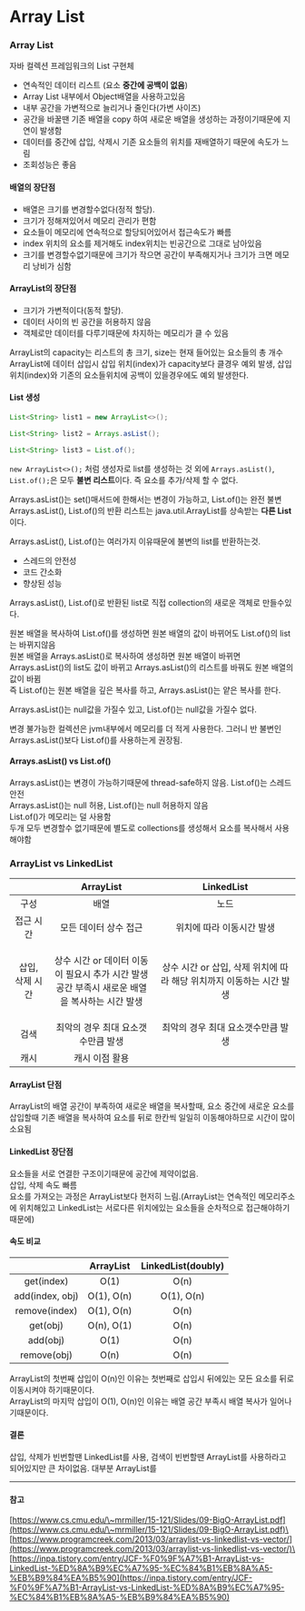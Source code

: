 # Array List

### Array List

자바 컬렉션 프레임워크의 List 구현체

* 연속적인 데이터 리스트 (요소 **중간에 공백이 없음**)
* Array List 내부에서 Object배열을 사용하고있음
* 내부 공간을 가변적으로 늘리거나 줄인다(가변 사이즈)
* 공간을 바꿀땐 기존 배열을 copy 하여 새로운 배열을 생성하는 과정이기때문에 지연이 발생함
* 데이터를 중간에 삽입, 삭제시 기존 요소들의 위치를 재배열하기 때문에 속도가 느림
* 조회성능은 좋음

#### 배열의 장단점

* 배열은 크기를 변경할수없다(정적 할당).
* 크기가 정해져있어서 메모리 관리가 편함
* 요소들이 메모리에 연속적으로 할당되어있어서 접근속도가 빠름
* index 위치의 요소를 제거해도 index위치는 빈공간으로 그대로 남아있음
* 크기를 변경할수없기때문에 크기가 작으면 공간이 부족해지거나 크기가 크면 메모리 낭비가 심함

#### ArrayList의 장단점

* 크기가 가변적이다(동적 할당).&#x20;
* 데이터 사이의 빈 공간을 허용하지 않음
* 객체로만 데이터를 다루기때문에 차지하는 메모리가 클 수 있음

ArrayList의 capacity는 리스트의 총 크기, size는 현재 들어있는 요소들의 총 개수\
ArrayList에 데이터 삽입시 삽입 위치(index)가 capacity보다 클경우 예외 발생, 삽입 위치(index)와 기존의 요소들위치에 공백이 있을경우에도 예외 발생한다.

#### List 생성

```java
List<String> list1 = new ArrayList<>();

List<String> list2 = Arrays.asList();

List<String> list3 = List.of();
```

`new ArrayList<>();` 처럼 생성자로 list를 생성하는 것 외에 `Arrays.asList()`, `List.of();`은 모두 **불변 리스트**이다. 즉 요소를 추가/삭제 할 수 없다.

Arrays.asList()는 set()매서드에 한해서는 변경이 가능하고, List.of()는 완전 불변\
Arrays.asList(), List.of()의 반환 리스트는 java.util.ArrayList를 상속받는 **다른 List**이다.

Arrays.asList(), List.of()는 여러가지 이유때문에 불변의 list를 반환하는것.

* 스레드의 안전성
* 코드 간소화
* 향상된 성능

Arrays.asList(), List.of()로 반환된 list로 직접 collection의 새로운 객체로 만들수있다.

원본 배열을 복사하여 List.of()를 생성하면 원본 배열의 값이 바뀌어도 List.of()의 list는 바뀌지않음\
원본 배열을 Arrays.asList()로 복사하여 생성하면 원본 배열이 바뀌면 Arrays.asList()의 list도 값이 바뀌고 Arrays.asList()의 리스트를 바꿔도 원본 배열의 값이 바뀜\
즉 List.of()는 원본 배열을 깊은 복사를 하고, Arrays.asList()는 얕은 복사를 한다.

Arrays.asList()는 null값을 가질수 있고, List.of()는 null값을 가질수 없다.

변경 불가능한 컬렉션은 jvm내부에서 메모리를 더 적게 사용한다. 그러니 반 불변인 Arrays.asList()보다 List.of()를 사용하는게 권장됨.

#### Arrays.asList() vs List.of()

Arrays.asList()는 변경이 가능하기때문에 thread-safe하지 않음. List.of()는 스레드 안전\
Arrays.asList()는 null 허용, List.of()는 null 허용하지 않음\
List.of()가 메모리는 덜 사용함\
두개 모두 변경할수 없기때문에 별도로 collections를 생성해서 요소를 복사해서 사용해야함



### ArrayList vs LinkedList

|           |                             ArrayList                             |                 LinkedList                |
| :-------: | :---------------------------------------------------------------: | :---------------------------------------: |
|     구성    |                                 배열                                |                     노드                    |
|   접근 시간   |                            모든 데이터 상수 접근                           |               위치에 따라 이동시간 발생              |
| 삽입, 삭제 시간 | <p>상수 시간 or 데이터 이동이 필요시 추가 시간 발생<br>공간 부족시 새로운 배열을 복사하는 시간 발생</p> | 상수 시간 or 삽입, 삭제 위치에 따라 해당 위치까지 이동하는 시간 발생 |
|     검색    |                        최악의 경우 최대 요소갯수만큼 발생                        |            최악의 경우 최대 요소갯수만큼 발생            |
|     캐시    |                              캐시 이점 활용                             |                                           |

#### ArrayList 단점

ArrayList의 배열 공간이 부족하여 새로운 배열을 복사할때, 요소 중간에 새로운 요소를 삽입할때 기존 배열을 복사하여 요소를 뒤로 한칸씩 일일히 이동해야하므로 시간이 많이 소요됨

#### LinkedList 장단점

요소들을 서로 연결한 구조이기때문에 공간에 제약이없음.\
삽입, 삭제 속도 빠름\
요소를 가져오는 과정은 ArrayList보다 현저히 느림.(ArrayList는 연속적인 메모리주소에 위치해있고 LinkedList는 서로다른 위치에있는 요소들을 순차적으로 접근해야하기때문에)

#### 속도 비교

|                 |  ArrayList | LinkedList(doubly) |
| :-------------: | :--------: | :----------------: |
|    get(index)   |    O(1)    |        O(n)        |
| add(index, obj) | O(1), O(n) |     O(1), O(n)     |
|  remove(index)  | O(1), O(n) |        O(n)        |
|     get(obj)    | O(n), O(1) |        O(n)        |
|     add(obj)    |    O(1)    |        O(n)        |
|   remove(obj)   |    O(n)    |        O(n)        |

ArrayList의 첫번째 삽입이 O(n)인 이유는 첫번째로 삽입시 뒤에있는 모든 요소를 뒤로 이동시켜야 하기때문이다.\
ArrayList의 마지막 삽입이 O(1), O(n)인 이유는 배열 공간 부족시 배열 복사가 일어나기때문이다.



#### 결론

삽입, 삭제가 빈번할땐 LinkedList를 사용, 검색이 빈번할땐 ArrayList를 사용하라고 되어있지만 큰 차이없음. 대부분 ArrayList를&#x20;



***

#### 참고

[https://www.cs.cmu.edu/\~mrmiller/15-121/Slides/09-BigO-ArrayList.pdf](https://www.cs.cmu.edu/\~mrmiller/15-121/Slides/09-BigO-ArrayList.pdf)\
[https://www.programcreek.com/2013/03/arraylist-vs-linkedlist-vs-vector/](https://www.programcreek.com/2013/03/arraylist-vs-linkedlist-vs-vector/)\
[https://inpa.tistory.com/entry/JCF-%F0%9F%A7%B1-ArrayList-vs-LinkedList-%ED%8A%B9%EC%A7%95-%EC%84%B1%EB%8A%A5-%EB%B9%84%EA%B5%90](https://inpa.tistory.com/entry/JCF-%F0%9F%A7%B1-ArrayList-vs-LinkedList-%ED%8A%B9%EC%A7%95-%EC%84%B1%EB%8A%A5-%EB%B9%84%EA%B5%90)

